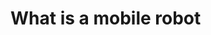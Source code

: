 # What is a mobile robot
<!--
TODO:

¿Qué es un robot móvil? Definir qué es un robot y cuáles son sus principales características.
-->